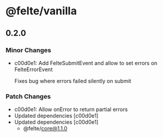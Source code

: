 # @felte/vanilla

## 0.2.0
### Minor Changes

- c00d0e1: Add FelteSubmitEvent and allow to set errors on FelteErrorEvent
  
  Fixes bug where errors failed silently on submit

### Patch Changes

- c00d0e1: Allow onError to return partial errors
- Updated dependencies [c00d0e1]
- Updated dependencies [c00d0e1]
  - @felte/core@1.1.0
